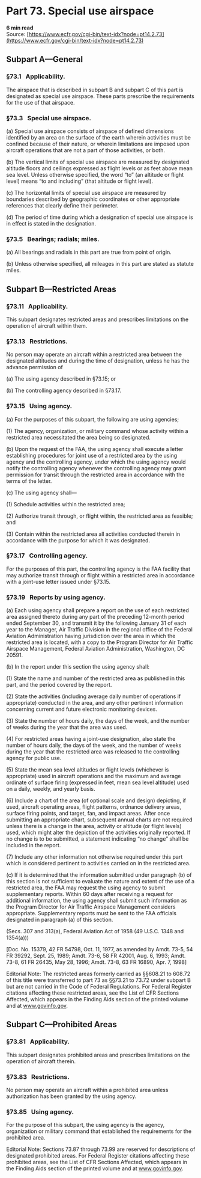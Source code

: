 # Part 73. Special use airspace
**6 min read**  
Source: [https://www.ecfr.gov/cgi-bin/text-idx?node=pt14.2.73](https://www.ecfr.gov/cgi-bin/text-idx?node=pt14.2.73)

## Subpart A—General

### §73.1   Applicability.

The airspace that is described in subpart B and subpart C of this part is designated as special use airspace. These parts prescribe the requirements for the use of that airspace.

### §73.3   Special use airspace.

(a) Special use airspace consists of airspace of defined dimensions identified by an area on the surface of the earth wherein activities must be confined because of their nature, or wherein limitations are imposed upon aircraft operations that are not a part of those activities, or both.

(b) The vertical limits of special use airspace are measured by designated altitude floors and ceilings expressed as flight levels or as feet above mean sea level. Unless otherwise specified, the word “to” (an altitude or flight level) means “to and including” (that altitude or flight level).

(c) The horizontal limits of special use airspace are measured by boundaries described by geographic coordinates or other appropriate references that clearly define their perimeter.

(d) The period of time during which a designation of special use airspace is in effect is stated in the designation.

### §73.5   Bearings; radials; miles.

(a) All bearings and radials in this part are true from point of origin.

(b) Unless otherwise specified, all mileages in this part are stated as statute miles.

## Subpart B—Restricted Areas

### §73.11   Applicability.

This subpart designates restricted areas and prescribes limitations on the operation of aircraft within them.

### §73.13   Restrictions.

No person may operate an aircraft within a restricted area between the designated altitudes and during the time of designation, unless he has the advance permission of

(a) The using agency described in §73.15; or

(b) The controlling agency described in §73.17.

### §73.15   Using agency.

(a) For the purposes of this subpart, the following are using agencies;

(1) The agency, organization, or military command whose activity within a restricted area necessitated the area being so designated.

(b) Upon the request of the FAA, the using agency shall execute a letter establishing procedures for joint use of a restricted area by the using agency and the controlling agency, under which the using agency would notify the controlling agency whenever the controlling agency may grant permission for transit through the restricted area in accordance with the terms of the letter.

(c) The using agency shall—

(1) Schedule activities within the restricted area;

(2) Authorize transit through, or flight within, the restricted area as feasible; and

(3) Contain within the restricted area all activities conducted therein in accordance with the purpose for which it was designated.

### §73.17   Controlling agency.

For the purposes of this part, the controlling agency is the FAA facility that may authorize transit through or flight within a restricted area in accordance with a joint-use letter issued under §73.15.

### §73.19   Reports by using agency.

(a) Each using agency shall prepare a report on the use of each restricted area assigned thereto during any part of the preceding 12-month period ended September 30, and transmit it by the following January 31 of each year to the Manager, Air Traffic Division in the regional office of the Federal Aviation Administration having jurisdiction over the area in which the restricted area is located, with a copy to the Program Director for Air Traffic Airspace Management, Federal Aviation Administration, Washington, DC 20591.

(b) In the report under this section the using agency shall:

(1) State the name and number of the restricted area as published in this part, and the period covered by the report.

(2) State the activities (including average daily number of operations if appropriate) conducted in the area, and any other pertinent information concerning current and future electronic monitoring devices.

(3) State the number of hours daily, the days of the week, and the number of weeks during the year that the area was used.

(4) For restricted areas having a joint-use designation, also state the number of hours daily, the days of the week, and the number of weeks during the year that the restricted area was released to the controlling agency for public use.

(5) State the mean sea level altitudes or flight levels (whichever is appropriate) used in aircraft operations and the maximum and average ordinate of surface firing (expressed in feet, mean sea level altitude) used on a daily, weekly, and yearly basis.

(6) Include a chart of the area (of optional scale and design) depicting, if used, aircraft operating areas, flight patterns, ordnance delivery areas, surface firing points, and target, fan, and impact areas. After once submitting an appropriate chart, subsequent annual charts are not required unless there is a change in the area, activity or altitude (or flight levels) used, which might alter the depiction of the activities originally reported. If no change is to be submitted, a statement indicating “no change” shall be included in the report.

(7) Include any other information not otherwise required under this part which is considered pertinent to activities carried on in the restricted area.

(c) If it is determined that the information submitted under paragraph (b) of this section is not sufficient to evaluate the nature and extent of the use of a restricted area, the FAA may request the using agency to submit supplementary reports. Within 60 days after receiving a request for additional information, the using agency shall submit such information as the Program Director for Air Traffic Airspace Management considers appropriate. Supplementary reports must be sent to the FAA officials designated in paragraph (a) of this section.

(Secs. 307 and 313(a), Federal Aviation Act of 1958 (49 U.S.C. 1348 and 1354(a)))

\[Doc. No. 15379, 42 FR 54798, Oct. 11, 1977, as amended by Amdt. 73-5, 54 FR 39292, Sept. 25, 1989; Amdt. 73-6, 58 FR 42001, Aug. 6, 1993; Amdt. 73-8, 61 FR 26435, May 28, 1996; Amdt. 73-8, 63 FR 16890, Apr. 7, 1998\]

Editorial Note: The restricted areas formerly carried as §§608.21 to 608.72 of this title were transferred to part 73 as §§73.21 to 73.72 under subpart B but are not carried in the Code of Federal Regulations. For Federal Register citations affecting these restricted areas, see the List of CFR Sections Affected, which appears in the Finding Aids section of the printed volume and at www.govinfo.gov.

## Subpart C—Prohibited Areas

### §73.81   Applicability.

This subpart designates prohibited areas and prescribes limitations on the operation of aircraft therein.

### §73.83   Restrictions.

No person may operate an aircraft within a prohibited area unless authorization has been granted by the using agency.

### §73.85   Using agency.

For the purpose of this subpart, the using agency is the agency, organization or military command that established the requirements for the prohibited area.

Editorial Note: Sections 73.87 through 73.99 are reserved for descriptions of designated prohibited areas. For Federal Register citations affecting these prohibited areas, see the List of CFR Sections Affected, which appears in the Finding Aids section of the printed volume and at www.govinfo.gov.